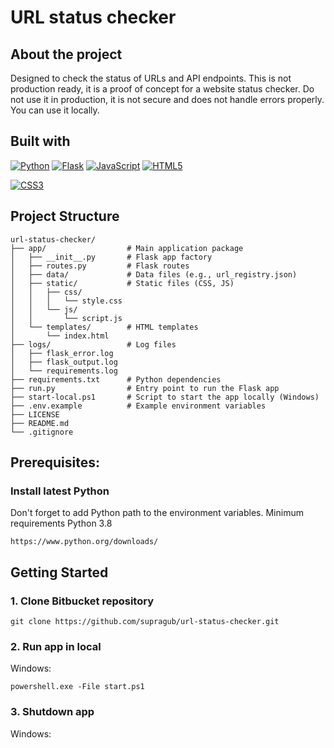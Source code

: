 # URL status checker

## About the project

Designed to check the status of URLs and API endpoints. This is not production ready, it is a proof of concept for a website status checker. Do not use it in production, it is not secure and does not handle errors properly. You can use it locally.

## Built with

[![Python][Python]][Python-url]
[![Flask][Flask]][Flask-url]
[![JavaScript][JavaScript]][JavaScript-url]
[![HTML5][HTML5]][HTML5-url]

[![CSS3][CSS3]][CSS3-url]

## Project Structure

```
url-status-checker/
├── app/                  # Main application package
│   ├── __init__.py       # Flask app factory
│   ├── routes.py         # Flask routes
│   ├── data/             # Data files (e.g., url_registry.json)
│   ├── static/           # Static files (CSS, JS)
│   │   ├── css/
│   │   │   └── style.css
│   │   └── js/
│   │       └── script.js
│   └── templates/        # HTML templates
│       └── index.html
├── logs/                 # Log files
│   ├── flask_error.log
│   ├── flask_output.log
│   └── requirements.log
├── requirements.txt      # Python dependencies
├── run.py                # Entry point to run the Flask app
├── start-local.ps1       # Script to start the app locally (Windows)
├── .env.example          # Example environment variables
├── LICENSE
├── README.md
└── .gitignore
```

## Prerequisites:

### Install latest Python

Don't forget to add Python path to the environment variables.
Minimum requirements Python 3.8

```
https://www.python.org/downloads/
```

## Getting Started

### 1. Clone Bitbucket repository

```
git clone https://github.com/supragub/url-status-checker.git
```

### 2. Run app in local

Windows:

```
powershell.exe -File start.ps1
```
### 3. Shutdown app

Windows:

```

```


[Python]: https://img.shields.io/badge/python-3670A0?style=for-the-badge&logo=python&logoColor=ffdd54
[Python-url]: https://www.python.org/
[Flask]: https://img.shields.io/badge/flask-000000?style=for-the-badge&logo=flask&logoColor=white
[Flask-url]: https://flask.palletsprojects.com/
[JavaScript]: https://img.shields.io/badge/javascript-000000?style=for-the-badge&logo=javascript&logoColor=white
[JavaScript-url]: https://www.javascript.com/
[HTML5]: https://img.shields.io/badge/html5-000000?style=for-the-badge&logo=html5&logoColor=white
[HTML5-url]: https://html.spec.whatwg.org/
[CSS3]: https://img.shields.io/badge/css3-000000?style=for-the-badge&logo=css3&logoColor=white
[CSS3-url]: https://www.w3.org/Style/CSS/Overview.en.html